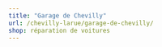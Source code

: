 ```yaml
---
title: "Garage de Chevilly"
url: /chevilly-larue/garage-de-chevilly/
shop: réparation de voitures
---
```


